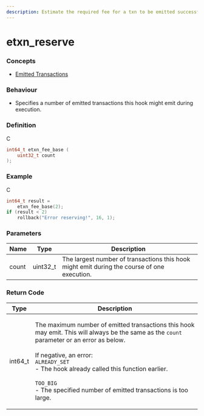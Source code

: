 ```yaml
---
description: Estimate the required fee for a txn to be emitted successfully
---
```


# etxn\_reserve

### Concepts

* [Emitted Transactions](../../../concepts/emitted-transactions.md)

### Behaviour

* Specifies a number of emitted transactions this hook might emit during execution.

### Definition

C

```c
int64_t etxn_fee_base (
    uint32_t count
);
```

### Example

C

```c
int64_t result = 
    etxn_fee_base(2);
if (result < 2)
    rollback("Error reserving!", 16, 1);
```

### Parameters

| Name  | Type      | Description                                                                                 |
| ----- | --------- | ------------------------------------------------------------------------------------------- |
| count | uint32\_t | The largest number of transactions this hook might emit during the course of one execution. |

### Return Code

| Type     | Description                                                                                                                                                                                                                                                                                                                                                            |
| -------- | ---------------------------------------------------------------------------------------------------------------------------------------------------------------------------------------------------------------------------------------------------------------------------------------------------------------------------------------------------------------------- |
| int64\_t | <p>The maximum number of emitted transactions this hook may emit. This will always be the same as the <code>count</code> parameter or an error as below.<br><br>If negative, an error:<br><code>ALREADY_SET</code><br>- The hook already called this function earlier.<br><br><code>TOO_BIG</code><br>- The specified number of emitted transactions is too large.</p> |
